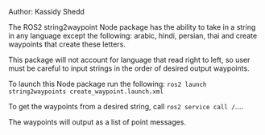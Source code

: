 Author: Kassidy Shedd

The ROS2 string2waypoint Node package has the ability to take in a string in any 
language except the following: arabic, hindi, persian, thai and create waypoints
that create these letters.

This package will not account for language that read right to left, so user
must be careful to input strings in the order of desired output waypoints.

To launch this Node package run the following:
`ros2 launch string2waypoints create_waypoint.launch.xml`

To get the waypoints from a desired string, call 
`ros2 service call /`....

The waypoints will output as a list of point messages. 